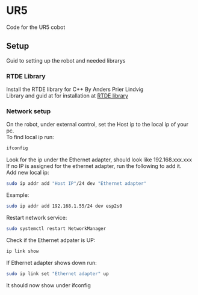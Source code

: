 # UR5
Code for the UR5 cobot<br>

## Setup
Guid to setting up the robot and needed librarys<br>

### RTDE Library
Install the RTDE library for C++ By Anders Prier Lindvig<br>
Library and guid at for installation at [RTDE library](https://gitlab.com/sdurobotics/ur_rtde)<br>

### Network setup
On the robot, under external control, set the Host ip to the local ip of your pc.<br>
To find local ip run:<br>
```bash
ifconfig
```
Look for the ip under the Ethernet adapter, should look like 192.168.xxx.xxx<br>
If no IP is assigned for the ethernet adapter, run the following to add it.<br>
Add new local ip:<br>
```bash
sudo ip addr add "Host IP"/24 dev "Ethernet adapter"
```
Example:<br>
```bash
sudo ip addr add 192.168.1.55/24 dev esp2s0
```
Restart network service:<br>
```bash
sudo systemctl restart NetworkManager
```
Check if the Ethernet adpater is UP:<br>
```bash
ip link show
```
If Ethernet adapter shows down run:<br>
```bash
sudo ip link set "Ethernet adapter" up
```
It should now show under ifconfig



